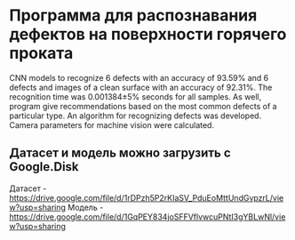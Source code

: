 # Программа для распознавания дефектов на поверхности горячего проката 
CNN models to recognize 6 defects with an accuracy of 93.59% and 6 defects and images of a clean surface with an accuracy of 92.31%. The recognition time was 0.001384±5% seconds for all samples. As well, program give recommendations based on the most common defects of a particular type. An algorithm for recognizing defects was developed. Camera parameters for machine vision were calculated.

## Датасет и модель можно загрузить с Google.Disk 
Датасет - https://drive.google.com/file/d/1rDPzh5P2rKIaSV_PduEoMttUndGvpzrL/view?usp=sharing
Модель - https://drive.google.com/file/d/1GqPEY834joSFFVflvwcuPNtI3gYBLwNl/view?usp=sharing
